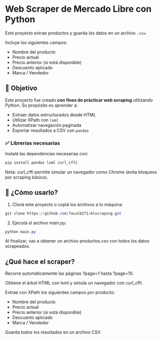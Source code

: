 # Web Scraper de Mercado Libre con Python

Este proyecto extrae productos y guarda los datos en un archivo `.csv`.

Incluye los siguientes campos:

- Nombre del producto
- Precio actual
- Precio anterior (si está disponible)
- Descuento aplicado
- Marca / Vendedor


## 🎯 Objetivo

Este proyecto fue creado **con fines de prácticar web scraping** utilizando Python. Su propósito es aprender a:

- Extraer datos estructurados desde HTML
- Utilizar XPath con `lxml`
- Automatizar navegación paginada
- Exportar resultados a CSV con `pandas`

### ✅ Librerías necesarias

Instalá las dependencias necesarias con:

```PowerShell
pip install pandas lxml curl_cffi
```
Nota: curl_cffi permite simular un navegador como Chrome (evita bloqueos por scraping básico).

## 🚀 ¿Cómo usarlo?

1. Cloná este proyecto o copiá los archivos a tu máquina:
```PowerShell
git clone https://github.com/faculb271/mlscraping.git
```
2. Ejecutá el archivo main.py:
```PowerShell
python main.py
```
Al finalizar, vas a obtener un archivo productos.csv con todos los datos scrapeados.

## ¿Qué hace el scraper?

Recorre automáticamente las páginas ?page=1 hasta ?page=10.

Obtiene el árbol HTML con lxml y simula un navegador con curl_cffi.

Extrae con XPath los siguientes campos por producto:

- Nombre del producto
- Precio actual
- Precio anterior (si está disponible)
- Descuento aplicado
- Marca / Vendedor

Guarda todos los resultados en un archivo CSV.
